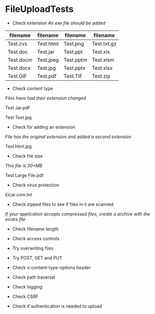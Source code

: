 # FileUploadTests

* Check extension
*An exe file should be added*

filename |filename|filename|filename
---------|-----------|----------|------------
Test.cvs | Test.html | Test.png | Test.txt.gz
Test.doc | Test.jar | Test.ppt | Test.xls
Test.docm | Test.jpeg | Test.pptm | Test.xlsm
Test.docx | Test.jpg | Test.pptx | Test.xlsx
Test.GIF | Test.pdf | Test.TIF | Test.zip




* Check content type

*Files have had their extension changed*

Test Jar.pdf

Test Text.jpg




* Check for adding an extension

*File has the original extension and added a second extension*

Test.html.jpg




* Check file size

*This file is 30+MB*

Test Large File.pdf




* Check virus protection

Eicar.com.txt




* Check zipped files to see if files in it are scanned

*If your application accepts compressed files, create a archive with the eicars file*



* Check filename length



* Check access controls



* Try overwriting files



* Try POST, GET and PUT



* Check x-content-type-options header



* Check path traversal



* Check logging



* Check CSRF



* Check if authentication is needed to upload


